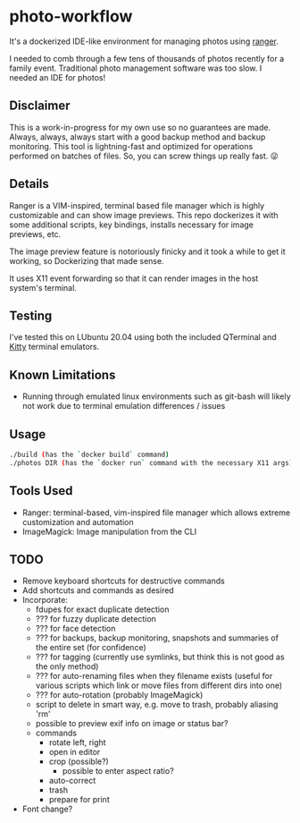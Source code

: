 # photo-workflow

It's a dockerized IDE-like environment for managing photos using [ranger](https://github.com/ranger/ranger).

I needed to comb through a few tens of thousands of photos recently for a family event.  Traditional photo management software was too slow.  I needed an IDE for photos!

## Disclaimer

This is a work-in-progress for my own use so no guarantees are made.  Always, always, always start with a good backup method and backup monitoring.  This tool is lightning-fast and optimized for operations performed on batches of files.  So, you can screw things up really fast. 😜

## Details

Ranger is a VIM-inspired, terminal based file manager which is highly customizable and can show image previews.  This repo dockerizes it with some additional scripts, key bindings, installs necessary for image previews, etc.

The image preview feature is notoriously finicky and it took a while to get it working, so Dockerizing that made sense.

It uses X11 event forwarding so that it can render images in the host system's terminal.

## Testing

I've tested this on LUbuntu 20.04 using both the included QTerminal and [Kitty](https://sw.kovidgoyal.net/kitty/) terminal emulators.

## Known Limitations

- Running through emulated linux environments such as git-bash will likely not work due to terminal emulation differences / issues

## Usage

```bash
./build (has the `docker build` command)
./photos DIR (has the `docker run` command with the necessary X11 args)
```

## Tools Used

- Ranger: terminal-based, vim-inspired file manager which allows extreme customization and automation
- ImageMagick: Image manipulation from the CLI

## TODO

- Remove keyboard shortcuts for destructive commands
- Add shortcuts and commands as desired 
- Incorporate:
  - fdupes for exact duplicate detection
  - ??? for fuzzy duplicate detection
  - ??? for face detection
  - ??? for backups, backup monitoring, snapshots and summaries of the entire set (for confidence)
  - ??? for tagging (currently use symlinks, but think this is not good as the only method)
  - ??? for auto-renaming files when they filename exists (useful for various scripts which link or move files from different dirs into one)
  - ??? for auto-rotation (probably ImageMagick)
  - script to delete in smart way, e.g. move to trash, probably aliasing 'rm'
  - possible to preview exif info on image or status bar?
  - commands
    - rotate left, right
    - open in editor
    - crop (possible?)
      - possible to enter aspect ratio?
    - auto-correct
    - trash
    - prepare for print
- Font change? 
